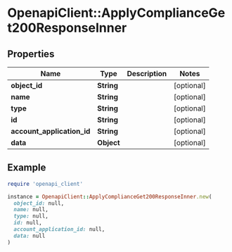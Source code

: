 # OpenapiClient::ApplyComplianceGet200ResponseInner

## Properties

| Name | Type | Description | Notes |
| ---- | ---- | ----------- | ----- |
| **object_id** | **String** |  | [optional] |
| **name** | **String** |  | [optional] |
| **type** | **String** |  | [optional] |
| **id** | **String** |  | [optional] |
| **account_application_id** | **String** |  | [optional] |
| **data** | **Object** |  | [optional] |

## Example

```ruby
require 'openapi_client'

instance = OpenapiClient::ApplyComplianceGet200ResponseInner.new(
  object_id: null,
  name: null,
  type: null,
  id: null,
  account_application_id: null,
  data: null
)
```

